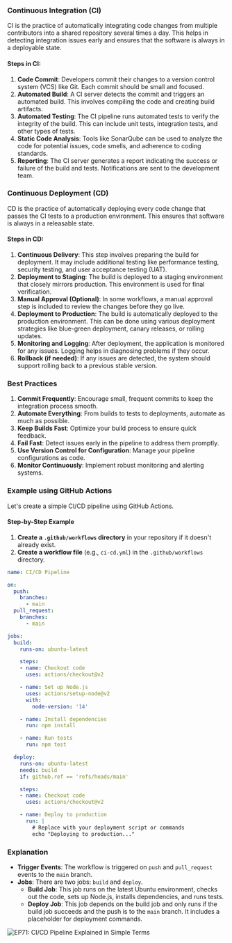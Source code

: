 
### Continuous Integration (CI)
CI is the practice of automatically integrating code changes from multiple contributors into a shared repository several times a day. This helps in detecting integration issues early and ensures that the software is always in a deployable state.

#### Steps in CI:

1. **Code Commit**: Developers commit their changes to a version control system (VCS) like Git. Each commit should be small and focused.
2. **Automated Build**: A CI server detects the commit and triggers an automated build. This involves compiling the code and creating build artifacts.
3. **Automated Testing**: The CI pipeline runs automated tests to verify the integrity of the build. This can include unit tests, integration tests, and other types of tests.
4. **Static Code Analysis**: Tools like SonarQube can be used to analyze the code for potential issues, code smells, and adherence to coding standards.
5. **Reporting**: The CI server generates a report indicating the success or failure of the build and tests. Notifications are sent to the development team.

### Continuous Deployment (CD)
CD is the practice of automatically deploying every code change that passes the CI tests to a production environment. This ensures that software is always in a releasable state.

#### Steps in CD:

1. **Continuous Delivery**: This step involves preparing the build for deployment. It may include additional testing like performance testing, security testing, and user acceptance testing (UAT).
2. **Deployment to Staging**: The build is deployed to a staging environment that closely mirrors production. This environment is used for final verification.
3. **Manual Approval (Optional)**: In some workflows, a manual approval step is included to review the changes before they go live.
4. **Deployment to Production**: The build is automatically deployed to the production environment. This can be done using various deployment strategies like blue-green deployment, canary releases, or rolling updates.
5. **Monitoring and Logging**: After deployment, the application is monitored for any issues. Logging helps in diagnosing problems if they occur.
6. **Rollback (if needed)**: If any issues are detected, the system should support rolling back to a previous stable version.

### Best Practices
1. **Commit Frequently**: Encourage small, frequent commits to keep the integration process smooth.
2. **Automate Everything**: From builds to tests to deployments, automate as much as possible.
3. **Keep Builds Fast**: Optimize your build process to ensure quick feedback.
4. **Fail Fast**: Detect issues early in the pipeline to address them promptly.
5. **Use Version Control for Configuration**: Manage your pipeline configurations as code.
6. **Monitor Continuously**: Implement robust monitoring and alerting systems.

### Example using GitHub Actions

Let's create a simple CI/CD pipeline using GitHub Actions.

#### Step-by-Step Example

1. **Create a `.github/workflows` directory** in your repository if it doesn't already exist.
2. **Create a workflow file** (e.g., `ci-cd.yml`) in the `.github/workflows` directory.

```yaml
name: CI/CD Pipeline

on:
  push:
    branches:
      - main
  pull_request:
    branches:
      - main

jobs:
  build:
    runs-on: ubuntu-latest

    steps:
    - name: Checkout code
      uses: actions/checkout@v2

    - name: Set up Node.js
      uses: actions/setup-node@v2
      with:
        node-version: '14'

    - name: Install dependencies
      run: npm install

    - name: Run tests
      run: npm test

  deploy:
    runs-on: ubuntu-latest
    needs: build
    if: github.ref == 'refs/heads/main'

    steps:
    - name: Checkout code
      uses: actions/checkout@v2

    - name: Deploy to production
      run: |
        # Replace with your deployment script or commands
        echo "Deploying to production..."
```

### Explanation
- **Trigger Events**: The workflow is triggered on `push` and `pull_request` events to the `main` branch.
- **Jobs**: There are two jobs: `build` and `deploy`.
  - **Build Job**: This job runs on the latest Ubuntu environment, checks out the code, sets up Node.js, installs dependencies, and runs tests.
  - **Deploy Job**: This job depends on the build job and only runs if the build job succeeds and the push is to the `main` branch. It includes a placeholder for deployment commands.





![EP71: CI/CD Pipeline Explained in Simple Terms](https://substackcdn.com/image/fetch/f_auto,q_auto:good,fl_progressive:steep/https%3A%2F%2Fsubstack-post-media.s3.amazonaws.com%2Fpublic%2Fimages%2Fa0392cd2-a9b4-4c12-8c12-5250127d7df2_1280x1679.jpeg)